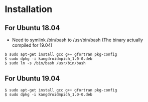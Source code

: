 Installation
=============

For Ubuntu 18.04
----------------
* Need to symlink /bin/bash to /usr/bin/bash (The binary actually compiled for 19.04)
```
$ sudo apt-get install gcc g++ gfortran pkg-config
$ sudo dpkg -i kangdroidmpich_1.0-0.deb
$ sudo ln -s /bin/bash /usr/bin/bash
```

For Ubuntu 19.04
----------------
```
$ sudo apt-get install gcc g++ gfortran pkg-config
$ sudo dpkg -i kangdroidmpich_1.0-0.deb
```